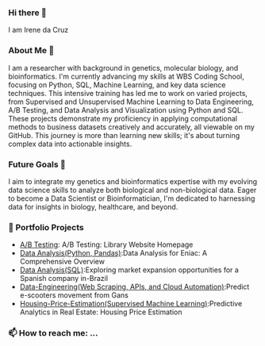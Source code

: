 ### Hi there 👋
I am Irene da Cruz

### About Me 🧬
I am a researcher with background in genetics, molecular biology, and bioinformatics. I'm currently advancing my skills at WBS Coding School, focusing on Python, SQL, Machine Learning, and key data science techniques. This intensive training has led me to work on varied projects, from Supervised and Unsupervised Machine Learning to Data Engineering, A/B Testing, and Data Analysis and Visualization using Python and SQL. These projects demonstrate my proficiency in applying computational methods to business datasets creatively and accurately, all viewable on my GitHub. This journey is more than learning new skills; it's about turning complex data into actionable insights.

### Future Goals 🎯
I aim to integrate my genetics and bioinformatics expertise with my evolving data science skills to analyze both biological and non-biological data. Eager to become a Data Scientist or Bioinformatician, I'm dedicated to harnessing data for insights in biology, healthcare, and beyond. 

### 📁 Portfolio Projects

- [A/B Testing](https://github.com/Iredcg/A-B-testing): A/B Testing: Library Website Homepage
- [Data Analysis(Python, Pandas)](https://github.com/Iredcg/Data-Analysis-with-Python):Data Analysis for Eniac: A Comprehensive Overview
- [Data Analysis(SQL)](https://github.com/Iredcg/Data-Analysis-with-SQL-Tableu):Exploring market expansion opportunities for a Spanish company in-Brazil
- [Data-Engineering(Web Scraping, APIs, and Cloud Automation)](https://github.com/Iredcg/Data-Engineering):Predict e-scooters movement from Gans
- [Housing-Price-Estimation(Supervised Machine Learning)](https://github.com/Iredcg/Housing-Price-Estimation):Predictive Analytics in Real Estate: Housing Price Estimation
  
### 📫 How to reach me: ...

